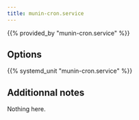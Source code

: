```yaml
---
title: munin-cron.service
---
```


{{% provided_by "munin-cron.service" %}}

## Options

{{% systemd_unit "munin-cron.service" %}}

## Additionnal notes

Nothing here.